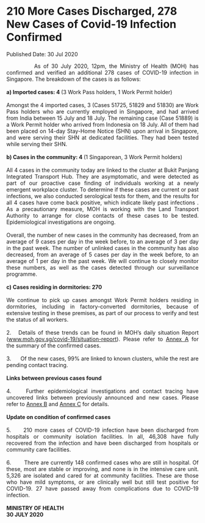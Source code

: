<html>
    <meta http-equiv="Content-Type" content="text/html; charset=utf-8"/>
    <meta charset="utf-8"/>
    <title>210 More Cases Discharged, 278 New Cases of Covid-19 Infection Confirmed</title>
    <body><h1>210 More Cases Discharged, 278 New Cases of Covid-19 Infection Confirmed</h1>
    <p>Published Date: 30 Jul 2020</p> <p style="text-align: justify;">&nbsp; &nbsp; &nbsp; &nbsp; &nbsp; As of 30 July 2020, 12pm, the Ministry of Health (MOH) has confirmed and verified an additional 278 cases of COVID-19 infection in Singapore. The breakdown of the cases is as follows:<br><br><strong>a) Imported cases: 4 </strong>(3 Work Pass holders, 1 Work Permit holder)<br><br>Amongst the 4 imported cases, 3 (Cases 51725, 51829 and 51830) are Work Pass holders who are currently employed in Singapore, and had arrived from India between 15 July and 18 July. The remaining case (Case 51889) is a Work Permit holder who arrived from Indonesia on 18 July. All of them had been placed on 14-day Stay-Home Notice (SHN) upon arrival in Singapore, and were serving their SHN at dedicated facilities. They had been tested while serving their SHN.<br><br><strong>b) Cases in the community: 4 </strong>(1 Singaporean, 3 Work Permit holders)<br><br>All 4 cases in the community today are linked to the cluster at Bukit Panjang Integrated Transport Hub. They are asymptomatic, and were detected as part of our proactive case finding of individuals working at a newly emergent workplace cluster. To determine if these cases are current or past infections, we also conducted serological tests for them, and the results for all 4 cases have come back positive, which indicate likely past infections . As a precautionary measure, MOH is working with the Land Transport Authority to arrange for close contacts of these cases to be tested. Epidemiological investigations are ongoing.&nbsp;<br><br>Overall, the number of new cases in the community has decreased, from an average of 9 cases per day in the week before, to an average of 3 per day in the past week. The number of unlinked cases in the community has also decreased, from an average of 5 cases per day in the week before, to an average of 1 per day in the past week. We will continue to closely monitor these numbers, as well as the cases detected through our surveillance programme.<br><br><strong>c) Cases residing in dormitories: 270</strong><br><br>We continue to pick up cases amongst Work Permit holders residing in dormitories, including in factory-converted dormitories, because of extensive testing in these premises, as part of our process to verify and test the status of all workers.&nbsp;<br><br>2.&nbsp; &nbsp;Details of these trends can be found in MOH’s daily situation Report (<a href="http://www.moh.gov.sg/covid-19/situation-report" title="" class="" target="">www.moh.gov.sg/covid-19/situation-report</a>). Please refer to <a href="/docs/librariesprovider5/default-document-library/annex-aa2dcce0a527740989415a2b0784471e1.pdf?sfvrsn=9302e18e_0" title="Annex A">Annex A</a>&nbsp;for the summary of the confirmed cases.&nbsp;<br><br>3.&nbsp; &nbsp; &nbsp; Of the new cases, 99% are linked to known clusters, while the rest are pending contact tracing.&nbsp;<br><br><strong>Links between previous cases found<br></strong><br>4.&nbsp; &nbsp; Further epidemiological investigations and contact tracing have uncovered links between previously announced and new cases. Please refer to <a href="/docs/librariesprovider5/default-document-library/annex-b996520f04b6d47ec9c0a17e94d4fe53d.pdf?sfvrsn=506e13c1_0" title="Annex B">Annex B</a>&nbsp;and <a href="/docs/librariesprovider5/default-document-library/annex-c48ee3e6417644707be832f561626f709.pdf?sfvrsn=32013ee2_0" title="Annex C">Annex C</a>&nbsp;for details.&nbsp;<br><br><strong>Update on condition of confirmed cases<br></strong><br>5.&nbsp; &nbsp; &nbsp;210 more cases of COVID-19 infection have been discharged from hospitals or community isolation facilities. In all, 46,308 have fully recovered from the infection and have been discharged from hospitals or community care facilities.&nbsp;<br><br>6.&nbsp; &nbsp; &nbsp; &nbsp;There are currently 148 confirmed cases who are still in hospital. Of these, most are stable or improving, and none is in the intensive care unit. 5,326 are isolated and cared for at community facilities. These are those who have mild symptoms, or are clinically well but still test positive for COVID-19. 27 have passed away from complications due to COVID-19 infection.&nbsp;<br><br><strong>MINISTRY OF HEALTH<br>30 JULY 2020</strong><br></p><div><br></div></body>
</html>